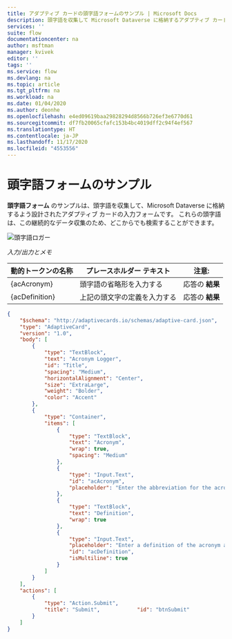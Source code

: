 ```yaml
---
title: アダプティブ カードの頭字語フォームのサンプル | Microsoft Docs
description: 頭字語を収集して Microsoft Dataverse に格納するアダプティブ カードを作成します。
services: ''
suite: flow
documentationcenter: na
author: msftman
manager: kvivek
editor: ''
tags: ''
ms.service: flow
ms.devlang: na
ms.topic: article
ms.tgt_pltfrm: na
ms.workload: na
ms.date: 01/04/2020
ms.author: deonhe
ms.openlocfilehash: e4ed09619baa29828294d8566b726ef3e6770d61
ms.sourcegitcommit: df7fb20065cfafc153b4bc4019dff2c94f4ef567
ms.translationtype: HT
ms.contentlocale: ja-JP
ms.lasthandoff: 11/17/2020
ms.locfileid: "4553556"
---
```

# <a name="acronyms-form-sample"></a>頭字語フォームのサンプル

**頭字語フォーム** のサンプルは、頭字語を収集して、Microsoft Dataverse に格納するよう設計されたアダプティブ カードの入力フォームです。 これらの頭字語は、この継続的なデータ収集のため、どこからでも検索することができます。

![頭字語ロガー](media/adaptive-cards/acronym-logger.png)

*入力/出力とメモ*

| 動的トークンの名称 | プレースホルダー テキスト                        | 注意:              |
|--------------------|-----------------------------------------|---------------------|
| {acAcronym}        | 頭字語の省略形を入力する  | 応答の **結果** |
| {acDefinition}     | 上記の頭文字の定義を入力する | 応答の **結果** |

``` json
{
    "$schema": "http://adaptivecards.io/schemas/adaptive-card.json",
    "type": "AdaptiveCard",
    "version": "1.0",
    "body": [
        {
            "type": "TextBlock",
            "text": "Acronym Logger",
            "id": "Title",
            "spacing": "Medium",
            "horizontalAlignment": "Center",
            "size": "ExtraLarge",
            "weight": "Bolder",
            "color": "Accent"
        },
        {
            "type": "Container",
            "items": [
                {
                    "type": "TextBlock",
                    "text": "Acronym",
                    "wrap": true,
                    "spacing": "Medium"
                },
                {
                    "type": "Input.Text",
                    "id": "acAcronym",
                    "placeholder": "Enter the abbreviation for the acronym"
                },
                {
                    "type": "TextBlock",
                    "text": "Definition",
                    "wrap": true
                },
                {
                    "type": "Input.Text",
                    "placeholder": "Enter a definition of the acronym above",
                    "id": "acDefinition",
                    "isMultiline": true
                }
            ]
        }
    ],
    "actions": [
        {
            "type": "Action.Submit",
            "title": "Submit",            "id": "btnSubmit"
        }
    ]
}

```

